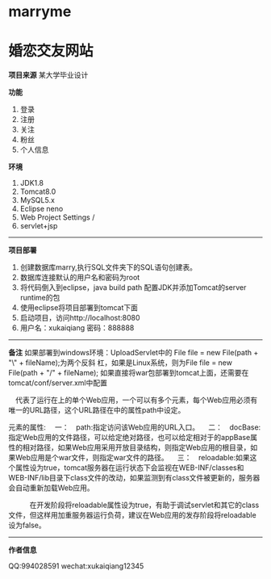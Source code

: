 # marryme
# 婚恋交友网站

**项目来源**
某大学毕业设计


**功能**
1. 登录
2. 注册
3. 关注
4. 粉丝
5. 个人信息




**环境**
1. JDK1.8
2. Tomcat8.0
3. MySQL5.x
4. Eclipse neno
5. Web Project Settings  /
6. servlet+jsp

-----
**项目部署**
1. 创建数据库marry,执行SQL文件夹下的SQL语句创建表。
2. 数据库连接默认的用户名和密码为root
3. 将代码倒入到eclipse，java build path 配置JDK并添加Tomcat的server runtime的包
4. 使用eclipse将项目部署到tomcat下面
5. 启动项目，访问http://localhost:8080
6. 用户名：xukaiqiang 密码：888888

-----
**备注**
 如果部署到windows环境：UploadServlet中的 File file = new File(path + "\\" + fileName);为两个反斜
 杠，如果是Linux系统，则为File file = new File(path + "/" + fileName);
如果直接将war包部署到tomcat上面，还需要在tomcat/conf/server.xml中配置

<Context path="bbs" docBase="bbs" debug="0" reloadable="true"/>  

　<Context>代表了运行在<Host>上的单个Web应用，一个<Host>可以有多个<Context>元素，每个Web应用必须有唯一的URL路径，这个URL路径在<Context>中的属性path中设定。 <Context path="bbs" docBase="bbs" debug="0" reloadable="true"/>  

<Context>元素的属性: 
　一：　path:指定访问该Web应用的URL入口。 
　二：　docBase:指定Web应用的文件路径，可以给定绝对路径，也可以给定相对于<Host>的appBase属性的相对路径，如果Web应用采用开放目录结构，则指定Web应用的根目录，如果Web应用是个war文件，则指定war文件的路径。 
　三：　reloadable:如果这个属性设为true，tomcat服务器在运行状态下会监视在WEB-INF/classes和WEB-INF/lib目录下class文件的改动，如果监测到有class文件被更新的，服务器会自动重新加载Web应用。 

　　　在开发阶段将reloadable属性设为true，有助于调试servlet和其它的class文件，但这样用加重服务器运行负荷，建议在Web应用的发存阶段将reloadable设为false。
   
-----
**作者信息**

QQ:994028591
wechat:xukaiqiang12345
